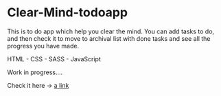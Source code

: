 # Clear-Mind-todoapp
This is to do app which help you clear the mind. 
You can add tasks to do, and then check it to move to archival list with done tasks and see all the progress you have made.

HTML - CSS - SASS - JavaScript 

Work in progress....

Check it here -> [a link](clear-mind.netlify.app)

